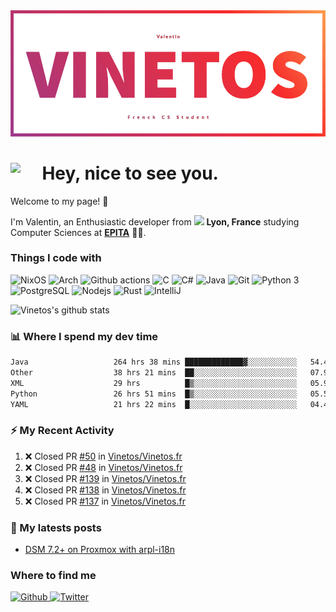 <!--
**Vinetos/Vinetos** is a ✨ _special_ ✨ repository because its `README.md` (this file) appears on your GitHub profile.
-->
<a align="center" href="https://vinetos.fr">
  <img src="https://raw.githubusercontent.com/Vinetos/Vinetos/master/Vinetos%20Banner.png" />
</a>

# <img align="left" src="https://cdn.discordapp.com/emojis/938153240527265812.webp" width="10%" /> Hey, nice to see you.

Welcome to my page! :wave:  

I'm Valentin, an Enthusiastic developer from <img src="https://cdn-icons-png.flaticon.com/512/197/197560.png" width="13"/> **Lyon, France** studying Computer Sciences at [**EPITA**](https://www.epita.fr/en/) 👨‍🎓.

### Things I code with
<p>
  <img alt="NixOS" src="https://img.shields.io/badge/-NixOS-00cec9?style=flat-square&logo=nixos&logoColor=white" />
  <img alt="Arch" src="https://img.shields.io/badge/-Arch-2088FF?style=flat-square&logo=arch-linux&logoColor=white" />
  <img alt="Github actions" src="https://img.shields.io/badge/-Github_Actions-4834d4?style=flat-square&logo=github-actions&logoColor=white" />
  <img alt="C" src="https://img.shields.io/badge/-C-be2edd?style=flat-square&logo=c&logoColor=white" />
  <img alt="C#" src="https://img.shields.io/badge/-C%23-E10098?style=flat-square&logo=c#&logoColor=white" />
  <img alt="Java" src="https://img.shields.io/badge/-Java-ea2845?style=flat-square&logo=openjdk&logoColor=white" />
  <img alt="Git" src="https://img.shields.io/badge/-Git-F05032?style=flat-square&logo=git&logoColor=white" />
  <img alt="Python 3" src="https://img.shields.io/badge/-Python%203-F7B93E?style=flat-square&logo=python&logoColor=white" />
  <img alt="PostgreSQL" src="https://img.shields.io/badge/-PostgreSQL-13aa52?style=flat-square&logo=mongodb&logoColor=white" />
  <img alt="Nodejs" src="https://img.shields.io/badge/-Nodejs-43853d?style=flat-square&logo=Node.js&logoColor=white" />
  <img alt="Rust" src="https://img.shields.io/badge/-Rust-f7f1e3?style=flat-square&logo=rust&logoColor=black" />
  <img alt="IntelliJ" src="https://img.shields.io/badge/-IntelliJ-000000?style=flat-square&logo=intellij-idea&logoColor=white" />
</p>

![Vinetos's github stats](https://github-readme-stats.vercel.app/api?username=Vinetos&show_icons=true) 

### :bar_chart: Where I spend my dev time  
<!--START_SECTION:waka-->

```txt
Java                   264 hrs 38 mins █████████████▓░░░░░░░░░░░   54.49 %
Other                  38 hrs 21 mins  ██░░░░░░░░░░░░░░░░░░░░░░░   07.90 %
XML                    29 hrs          █▒░░░░░░░░░░░░░░░░░░░░░░░   05.97 %
Python                 26 hrs 51 mins  █▒░░░░░░░░░░░░░░░░░░░░░░░   05.53 %
YAML                   21 hrs 22 mins  █░░░░░░░░░░░░░░░░░░░░░░░░   04.40 %
```

<!--END_SECTION:waka-->

### :zap: My Recent Activity

<!--START_SECTION:activity-->
1. ❌ Closed PR [#50](https://github.com/Vinetos/Vinetos.fr/pull/50) in [Vinetos/Vinetos.fr](https://github.com/Vinetos/Vinetos.fr)
2. ❌ Closed PR [#48](https://github.com/Vinetos/Vinetos.fr/pull/48) in [Vinetos/Vinetos.fr](https://github.com/Vinetos/Vinetos.fr)
3. ❌ Closed PR [#139](https://github.com/Vinetos/Vinetos.fr/pull/139) in [Vinetos/Vinetos.fr](https://github.com/Vinetos/Vinetos.fr)
4. ❌ Closed PR [#138](https://github.com/Vinetos/Vinetos.fr/pull/138) in [Vinetos/Vinetos.fr](https://github.com/Vinetos/Vinetos.fr)
5. ❌ Closed PR [#137](https://github.com/Vinetos/Vinetos.fr/pull/137) in [Vinetos/Vinetos.fr](https://github.com/Vinetos/Vinetos.fr)
<!--END_SECTION:activity-->

### :paperclip: My latests posts
<!-- BLOG-POST-LIST:START -->
- [DSM 7.2+ on Proxmox with arpl-i18n](https://dev.to/vinetos/dsm-72-on-proxmox-with-arpl-i18n-1g0n)
<!-- BLOG-POST-LIST:END -->

### Where to find me
<p>
  <a href="https://github.com/Vinetos" target="_blank">
    <img alt="Github" src="https://img.shields.io/badge/GitHub-%2312100E.svg?&style=for-the-badge&logo=Github&logoColor=white" />
  </a> 
  <a href="https://twitter.com/Vinetos" target="_blank">
    <img alt="Twitter" src="https://img.shields.io/badge/twitter-%231DA1F2.svg?&style=for-the-badge&logo=twitter&logoColor=white" />
  </a> 
</p>
